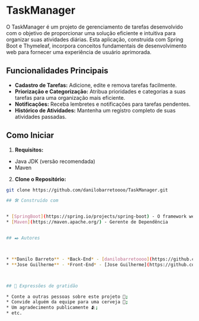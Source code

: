 # TaskManager

O TaskManager é um projeto de gerenciamento de tarefas desenvolvido com o objetivo de proporcionar uma solução eficiente e intuitiva para organizar suas atividades diárias. Esta aplicação, construída com Spring Boot e Thymeleaf, incorpora conceitos fundamentais de desenvolvimento web para fornecer uma experiência de usuário aprimorada.

## Funcionalidades Principais

- **Cadastro de Tarefas:** Adicione, edite e remova tarefas facilmente.
- **Priorização e Categorização:** Atribua prioridades e categorias a suas tarefas para uma organização mais eficiente.
- **Notificações:** Receba lembretes e notificações para tarefas pendentes.
- **Histórico de Atividades:** Mantenha um registro completo de suas atividades passadas.

## Como Iniciar

   1. **Requisitos:**
   - Java JDK (versão recomendada)
   - Maven

   2. **Clone o Repositório:**
   ```bash
   git clone https://github.com/danilobarretoooo/TaskManager.git

## 🛠️ Construído com


* [SpringBoot](https://spring.io/projects/spring-boot) - O framework web usado
* [Maven](https://maven.apache.org/) - Gerente de Dependência


## ✒️ Autores



* **Danilo Barreto** - *Back-End* - [danilobarretoooo](https://github.com/danilobarretoooo)
* **Jose Guilherme** - *Front-End* - [Jose Guilherme](https://github.com/guilherme9822)



## 🎁 Expressões de gratidão

* Conte a outras pessoas sobre este projeto 📢;
* Convide alguém da equipe para uma cerveja 🍺;
* Um agradecimento publicamente 🫂;
* etc.
